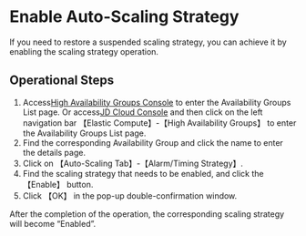# Enable Auto-Scaling Strategy

If you need to restore a suspended scaling strategy, you can achieve it by enabling the scaling strategy operation.

## Operational Steps

1. Access[High Availability Groups Console](https://cns-console.jdcloud.com/availabilitygroup/list) to enter the Availability Groups List page. Or access[JD Cloud Console](https://console.jdcloud.com) and then click on the left navigation bar 【Elastic Compute】-【High Availability Groups】 to enter the Availability Groups List page. 
2. Find the corresponding Availability Group and click the name to enter the details page.
3. Click on 【Auto-Scaling Tab】-【Alarm/Timing Strategy】.
4. Find the scaling strategy that needs to be enabled, and click the 【Enable】 button.
4. Click 【OK】 in the pop-up double-confirmation window.

After the completion of the operation, the corresponding scaling strategy will become “Enabled”.
		



